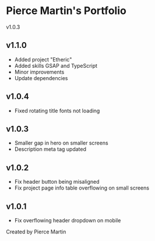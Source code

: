 # Pierce Martin's Portfolio

v1.0.3

## v1.1.0
* Added project "Etheric"
* Added skills GSAP and TypeScript
* Minor improvements
* Update dependencies

## v1.0.4
* Fixed rotating title fonts not loading

## v1.0.3

* Smaller gap in hero on smaller screens
* Description meta tag updated

## v1.0.2

* Fix header button being misaligned
* Fix project page info table overflowing on small screens

## v1.0.1

* Fix overflowing header dropdown on mobile

Created by Pierce Martin
